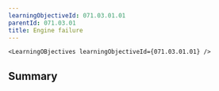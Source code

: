 ```yaml
---
learningObjectiveId: 071.03.01.01
parentId: 071.03.01
title: Engine failure
---
```


```tsx eval
<LearningOBjectives learningObjectiveId={071.03.01.01} />
```

## Summary
